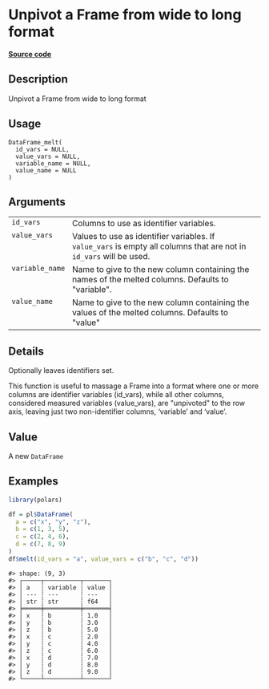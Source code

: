 

# Unpivot a Frame from wide to long format

[**Source code**](https://github.com/pola-rs/r-polars/tree/main/R/dataframe__frame.R#L1508)

## Description

Unpivot a Frame from wide to long format

## Usage

<pre><code class='language-R'>DataFrame_melt(
  id_vars = NULL,
  value_vars = NULL,
  variable_name = NULL,
  value_name = NULL
)
</code></pre>

## Arguments

<table>
<tr>
<td style="white-space: nowrap; font-family: monospace; vertical-align: top">
<code id="DataFrame_melt_:_id_vars">id_vars</code>
</td>
<td>
Columns to use as identifier variables.
</td>
</tr>
<tr>
<td style="white-space: nowrap; font-family: monospace; vertical-align: top">
<code id="DataFrame_melt_:_value_vars">value_vars</code>
</td>
<td>
Values to use as identifier variables. If <code>value_vars</code> is
empty all columns that are not in <code>id_vars</code> will be used.
</td>
</tr>
<tr>
<td style="white-space: nowrap; font-family: monospace; vertical-align: top">
<code id="DataFrame_melt_:_variable_name">variable_name</code>
</td>
<td>
Name to give to the new column containing the names of the melted
columns. Defaults to "variable".
</td>
</tr>
<tr>
<td style="white-space: nowrap; font-family: monospace; vertical-align: top">
<code id="DataFrame_melt_:_value_name">value_name</code>
</td>
<td>
Name to give to the new column containing the values of the melted
columns. Defaults to "value"
</td>
</tr>
</table>

## Details

Optionally leaves identifiers set.

This function is useful to massage a Frame into a format where one or
more columns are identifier variables (id_vars), while all other
columns, considered measured variables (value_vars), are "unpivoted" to
the row axis, leaving just two non-identifier columns, ‘variable’ and
‘value’.

## Value

A new <code>DataFrame</code>

## Examples

``` r
library(polars)

df = pl$DataFrame(
  a = c("x", "y", "z"),
  b = c(1, 3, 5),
  c = c(2, 4, 6),
  d = c(7, 8, 9)
)
df$melt(id_vars = "a", value_vars = c("b", "c", "d"))
```

    #> shape: (9, 3)
    #> ┌─────┬──────────┬───────┐
    #> │ a   ┆ variable ┆ value │
    #> │ --- ┆ ---      ┆ ---   │
    #> │ str ┆ str      ┆ f64   │
    #> ╞═════╪══════════╪═══════╡
    #> │ x   ┆ b        ┆ 1.0   │
    #> │ y   ┆ b        ┆ 3.0   │
    #> │ z   ┆ b        ┆ 5.0   │
    #> │ x   ┆ c        ┆ 2.0   │
    #> │ y   ┆ c        ┆ 4.0   │
    #> │ z   ┆ c        ┆ 6.0   │
    #> │ x   ┆ d        ┆ 7.0   │
    #> │ y   ┆ d        ┆ 8.0   │
    #> │ z   ┆ d        ┆ 9.0   │
    #> └─────┴──────────┴───────┘
